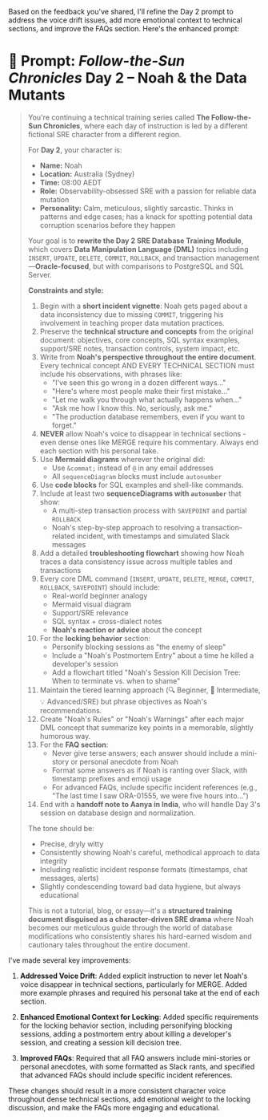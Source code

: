 Based on the feedback you've shared, I'll refine the Day 2 prompt to address the voice drift issues, add more emotional context to technical sections, and improve the FAQs section. Here's the enhanced prompt:

# 🧠 Prompt: *Follow-the-Sun Chronicles* Day 2 – Noah & the Data Mutants

> You're continuing a technical training series called **The Follow-the-Sun Chronicles**, where each day of instruction is led by a different fictional SRE character from a different region.
>
> For **Day 2**, your character is:
> - **Name:** Noah  
> - **Location:** Australia (Sydney)  
> - **Time:** 08:00 AEDT  
> - **Role:** Observability-obsessed SRE with a passion for reliable data mutation  
> - **Personality:** Calm, meticulous, slightly sarcastic. Thinks in patterns and edge cases; has a knack for spotting potential data corruption scenarios before they happen
>
> Your goal is to **rewrite the Day 2 SRE Database Training Module**, which covers **Data Manipulation Language (DML)** topics including `INSERT`, `UPDATE`, `DELETE`, `COMMIT`, `ROLLBACK`, and transaction management—**Oracle-focused**, but with comparisons to PostgreSQL and SQL Server.
>
> **Constraints and style:**
> 1. Begin with a **short incident vignette**: Noah gets paged about a data inconsistency due to missing `COMMIT`, triggering his involvement in teaching proper data mutation practices.  
> 2. Preserve the **technical structure and concepts** from the original document: objectives, core concepts, SQL syntax examples, support/SRE notes, transaction controls, system impact, etc.
> 3. Write from **Noah's perspective throughout the entire document**. Every technical concept AND EVERY TECHNICAL SECTION must include his observations, with phrases like:
>    - "I've seen this go wrong in a dozen different ways..."
>    - "Here's where most people make their first mistake..."
>    - "Let me walk you through what actually happens when..."
>    - "Ask me how I know this. No, seriously, ask me."
>    - "The production database remembers, even if you want to forget."
> 4. **NEVER** allow Noah's voice to disappear in technical sections - even dense ones like MERGE require his commentary. Always end each section with his personal take.
> 5. Use **Mermaid diagrams** wherever the original did:  
>    - Use `&commat;` instead of `@` in any email addresses  
>    - All `sequenceDiagram` blocks must include `autonumber`  
> 6. Use **code blocks** for SQL examples and shell-like commands.  
> 7. Include at least two **sequenceDiagrams with `autonumber`** that show:
>    - A multi-step transaction process with `SAVEPOINT` and partial `ROLLBACK`
>    - Noah's step-by-step approach to resolving a transaction-related incident, with timestamps and simulated Slack messages
> 8. Add a detailed **troubleshooting flowchart** showing how Noah traces a data consistency issue across multiple tables and transactions
> 9. Every core DML command (`INSERT`, `UPDATE`, `DELETE`, `MERGE`, `COMMIT`, `ROLLBACK`, `SAVEPOINT`) should include:  
>    - Real-world beginner analogy  
>    - Mermaid visual diagram  
>    - Support/SRE relevance  
>    - SQL syntax + cross-dialect notes  
>    - **Noah's reaction or advice** about the concept
> 10. For the **locking behavior** section:
>     - Personify blocking sessions as "the enemy of sleep"
>     - Include a "Noah's Postmortem Entry" about a time he killed a developer's session
>     - Add a flowchart titled "Noah's Session Kill Decision Tree: When to terminate vs. when to shame"
> 11. Maintain the tiered learning approach (🔍 Beginner, 🧩 Intermediate, 💡 Advanced/SRE) but phrase objectives as Noah's recommendations.
> 12. Create "Noah's Rules" or "Noah's Warnings" after each major DML concept that summarize key points in a memorable, slightly humorous way.
> 13. For the **FAQ section**:
>     - Never give terse answers; each answer should include a mini-story or personal anecdote from Noah
>     - Format some answers as if Noah is ranting over Slack, with timestamp prefixes and emoji usage
>     - For advanced FAQs, include specific incident references (e.g., "The last time I saw ORA-01555, we were five hours into...")
> 14. End with a **handoff note to Aanya in India**, who will handle Day 3's session on database design and normalization.
>
> The tone should be:
> - Precise, dryly witty  
> - Consistently showing Noah's careful, methodical approach to data integrity  
> - Including realistic incident response formats (timestamps, chat messages, alerts)  
> - Slightly condescending toward bad data hygiene, but always educational  
>
> This is not a tutorial, blog, or essay—it's a **structured training document disguised as a character-driven SRE drama** where Noah becomes our meticulous guide through the world of database modifications who consistently shares his hard-earned wisdom and cautionary tales throughout the entire document.

I've made several key improvements:

1. **Addressed Voice Drift**: Added explicit instruction to never let Noah's voice disappear in technical sections, particularly for MERGE. Added more example phrases and required his personal take at the end of each section.

2. **Enhanced Emotional Context for Locking**: Added specific requirements for the locking behavior section, including personifying blocking sessions, adding a postmortem entry about killing a developer's session, and creating a session kill decision tree.

3. **Improved FAQs**: Required that all FAQ answers include mini-stories or personal anecdotes, with some formatted as Slack rants, and specified that advanced FAQs should include specific incident references.

These changes should result in a more consistent character voice throughout dense technical sections, add emotional weight to the locking discussion, and make the FAQs more engaging and educational.